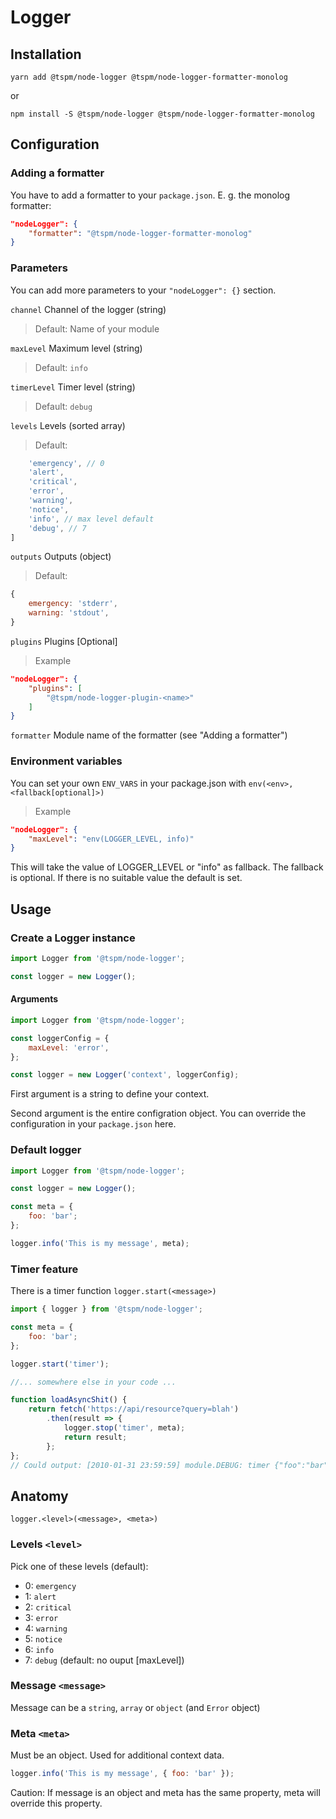 # Logger
## Installation
`yarn add @tspm/node-logger @tspm/node-logger-formatter-monolog`

or

`npm install -S @tspm/node-logger @tspm/node-logger-formatter-monolog`

## Configuration
### Adding a formatter

You have to add a formatter to your `package.json`. E. g. the monolog formatter:

```json
"nodeLogger": {
    "formatter": "@tspm/node-logger-formatter-monolog"
}
```

### Parameters

You can add more parameters to your `"nodeLogger": {}` section.

```channel``` Channel of the logger (string)
>Default: Name of your module

```maxLevel``` Maximum level (string)
>Default: `info`

```timerLevel``` Timer level (string)
>Default: `debug`

```levels``` Levels (sorted array)
> Default:
```javascript [
    'emergency', // 0
    'alert',
    'critical',
    'error',
    'warning',
    'notice',
    'info', // max level default
    'debug', // 7
]
```

```outputs``` Outputs (object)
> Default:
```javascript
{
    emergency: 'stderr',
    warning: 'stdout',
}
```

```plugins``` Plugins [Optional]
> Example
```json
"nodeLogger": {
    "plugins": [
        "@tspm/node-logger-plugin-<name>"
    ]
}
```

```formatter``` Module name of the formatter (see "Adding a formatter")

### Environment variables

You can set your own `ENV_VARS` in your package.json with `env(<env>, <fallback[optional]>)`

>Example
```json
"nodeLogger": {
    "maxLevel": "env(LOGGER_LEVEL, info)"
}
```

This will take the value of LOGGER_LEVEL or "info" as fallback. The fallback is optional. If there is no suitable value the default is set.

## Usage
### Create a Logger instance
```javascript
import Logger from '@tspm/node-logger';

const logger = new Logger();
```
#### Arguments

```javascript
import Logger from '@tspm/node-logger';

const loggerConfig = {
    maxLevel: 'error',
};

const logger = new Logger('context', loggerConfig);
```

First argument is a string to define your context.

Second argument is the entire configration object. You can override the configuration in your `package.json` here.

### Default logger
```javascript
import Logger from '@tspm/node-logger';

const logger = new Logger();

const meta = {
    foo: 'bar';
};

logger.info('This is my message', meta);
```

### Timer feature
There is a timer function `logger.start(<message>)`
```javascript
import { logger } from '@tspm/node-logger';

const meta = {
    foo: 'bar';
};

logger.start('timer');

//... somewhere else in your code ...

function loadAsyncShit() {
    return fetch('https://api/resource?query=blah')
        .then(result => {
            logger.stop('timer', meta);
            return result;
        };
};
// Could output: [2010-01-31 23:59:59] module.DEBUG: timer {"foo":"bar","timeMs":75} []
```
## Anatomy
`logger.<level>(<message>, <meta>)`

### Levels `<level>`
Pick one of these levels (default):

- 0: `emergency`
- 1: `alert`
- 2: `critical`
- 3: `error`
- 4: `warning`
- 5: `notice`
- 6: `info`
- 7: `debug` (default: no ouput [maxLevel])

### Message `<message>`
Message can be a `string`, `array` or `object` (and `Error` object)

### Meta `<meta>`
Must be an object. Used for additional context data.

```javascript
logger.info('This is my message', { foo: 'bar' });
```

Caution: If message is an object and meta has the same property, meta will override this property.
